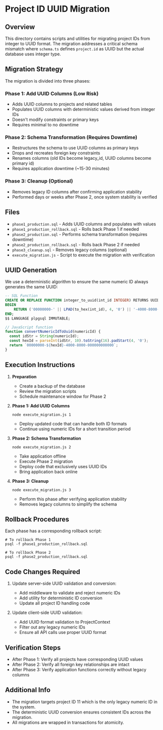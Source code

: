 # Project ID UUID Migration

## Overview

This directory contains scripts and utilities for migrating project IDs from integer to UUID format. The migration addresses a critical schema mismatch where `schema.ts` defines `project.id` as UUID but the actual database uses integer type.

## Migration Strategy

The migration is divided into three phases:

### Phase 1: Add UUID Columns (Low Risk)
- Adds UUID columns to projects and related tables
- Populates UUID columns with deterministic values derived from integer IDs
- Doesn't modify constraints or primary keys
- Requires minimal to no downtime

### Phase 2: Schema Transformation (Requires Downtime)
- Restructures the schema to use UUID columns as primary keys
- Drops and recreates foreign key constraints
- Renames columns (old IDs become legacy_id, UUID columns become primary id)
- Requires application downtime (~15-30 minutes)

### Phase 3: Cleanup (Optional)
- Removes legacy ID columns after confirming application stability
- Performed days or weeks after Phase 2, once system stability is verified

## Files

- `phase1_production.sql` - Adds UUID columns and populates with values
- `phase1_production_rollback.sql` - Rolls back Phase 1 if needed
- `phase2_production.sql` - Performs schema transformation (requires downtime)
- `phase2_production_rollback.sql` - Rolls back Phase 2 if needed
- `phase3_cleanup.sql` - Removes legacy columns (optional)
- `execute_migration.js` - Script to execute the migration with verification

## UUID Generation

We use a deterministic algorithm to ensure the same numeric ID always generates the same UUID:

```sql
-- SQL Function
CREATE OR REPLACE FUNCTION integer_to_uuid(int_id INTEGER) RETURNS UUID AS $$
BEGIN
    RETURN ('00000000-' || LPAD(to_hex(int_id), 4, '0') || '-4000-8000-000000000000')::UUID;
END;
$$ LANGUAGE plpgsql IMMUTABLE;
```

```javascript
// JavaScript function
function convertNumericIdToUuid(numericId) {
  const idStr = String(numericId);
  const hexId = parseInt(idStr, 10).toString(16).padStart(4, '0');
  return `00000000-${hexId}-4000-8000-000000000000`;
}
```

## Execution Instructions

1. **Preparation**
   - Create a backup of the database
   - Review the migration scripts
   - Schedule maintenance window for Phase 2

2. **Phase 1: Add UUID Columns**
   ```
   node execute_migration.js 1
   ```
   - Deploy updated code that can handle both ID formats
   - Continue using numeric IDs for a short transition period

3. **Phase 2: Schema Transformation**
   ```
   node execute_migration.js 2
   ```
   - Take application offline
   - Execute Phase 2 migration
   - Deploy code that exclusively uses UUID IDs
   - Bring application back online

4. **Phase 3: Cleanup**
   ```
   node execute_migration.js 3
   ```
   - Perform this phase after verifying application stability
   - Removes legacy columns to simplify the schema

## Rollback Procedures

Each phase has a corresponding rollback script:

```
# To rollback Phase 1
psql -f phase1_production_rollback.sql

# To rollback Phase 2
psql -f phase2_production_rollback.sql
```

## Code Changes Required

1. Update server-side UUID validation and conversion:
   - Add middleware to validate and reject numeric IDs
   - Add utility for deterministic ID conversion
   - Update all project ID handling code

2. Update client-side UUID validation:
   - Add UUID format validation to ProjectContext
   - Filter out any legacy numeric IDs
   - Ensure all API calls use proper UUID format

## Verification Steps

- After Phase 1: Verify all projects have corresponding UUID values
- After Phase 2: Verify all foreign key relationships are intact
- After Phase 3: Verify application functions correctly without legacy columns

## Additional Info

- The migration targets project ID 11 which is the only legacy numeric ID in the system.
- The deterministic UUID conversion ensures consistent IDs across the migration.
- All migrations are wrapped in transactions for atomicity.
